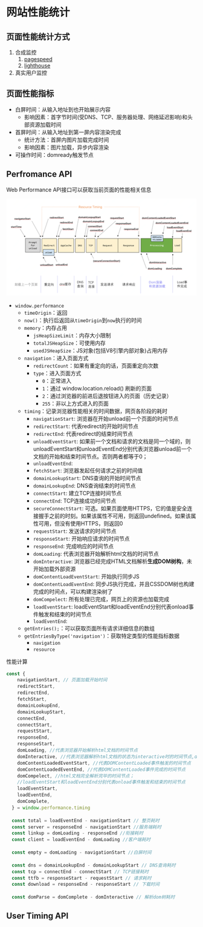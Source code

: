 # 网站性能统计

## 页面性能统计方式

1. 合成监控
   1. [pagespeed](https://developers.google.com/speed/pagespeed/insights/?hl=zh-cn)
   2. [lighthouse](https://developers.google.com/web/tools/lighthouse)
2. 真实用户监控

## 页面性能指标

+ 白屏时间：从输入地址到也开始展示内容
  + 影响因素：首字节时间(受DNS、TCP、服务器处理、网络延迟影响)和头部资源加载时间
+ 首屏时间：从输入地址到第一屏内容渲染完成
  + 统计方法：首屏内图片加载完成时间
  + 影响因素：图片加载，异步内容渲染
+ 可操作时间：domready触发节点

## Perfromance API

Web Performance API接口可以获取当前页面的性能相关信息

![timing](./timing.png)

+ `window.performance`
  + `timeOrigin`：返回
  + `now()`：执行后返回从`timeOrigin`到`now`执行的时间
  + `memory`：内存占用
    + `jsHeapSizeLimit`：内存大小限制
    + `totalJSHeapSize`：可使用内存
    + `usedJSHeapSize`：JS对象(包括V8引擎内部对象)占用内存
  + `navigation`：进入页面方式
    + `redirectCount`：如果有重定向的话，页面重定向次数
    + `type`：进入页面方式
      + `0`：正常进入
      + `1`：通过 window.location.reload() 刷新的页面
      + `2`：通过浏览器的前进后退按钮进入的页面（历史记录）
      + `255`：非以上方式进入的页面
  + `timing`：记录浏览器性能相关的时间数据，网页各阶段的耗时
    + `navigationStart`: 浏览器在开始unload前一个页面的时间节点
    + `redirectStart`: 代表redirect的开始时间节点
    + `redirectEnd`: 代表redirect的结束时间节点
    + `unloadEventStart`: 如果前一个文档和请求的文档是同一个域的，则unloadEventStart和unloadEventEnd分别代表浏览器unload前一个文档的开始和结束时间节点。否则两者都等于0；
    + `unloadEventEnd`:
    + `fetchStart`: 浏览器发起任何请求之前的时间值
    + `domainLookupStart`: DNS查询的开始时间节点
    + `domainLookupEnd`: DNS查询结束的时间节点
    + `connectStart`: 建立TCP连接时间节点
    + `connectEnd`: TCP连接成功时间节点
    + `secureConnectStart`: 可选。如果页面使用HTTPS，它的值是安全连接握手之前的时刻。如果该属性不可用，则返回undefined。如果该属性可用，但没有使用HTTPS，则返回0
    + `requestStart`: 发送请求的时间节点
    + `responseStart`: 开始响应请求的时间节点
    + `responseEnd`: 完成响应的时间节点
    + `domLoading`: 代表浏览器开始解析html文档的时间节点
    + `domInteractive`: 浏览器已经完成HTML文档解析**生成DOM树构**，未开始加载外部资源
    + `domContentLoadEventStart`: 开始执行同步JS
    + `domContentLoadEventEnd`: 同步JS执行完成，并且CSSDOM树也构建完成的时间点，可以构建渲染树了
    + `domCompelect`: 所有处理已完成，网页上的资源也加载完成
    + `loadEventStart`: loadEventStart和loadEventEnd分别代表onload事件触发和结束的时间节点
    + `loadEventEnd`:
  + `getEntries();`：可以获取页面所有请求详细信息的数组
  + `getEntriesByType('navigation')`：获取特定类型的性能指标数据
    + `navigation`
    + `resource`

性能计算

``` js
const {
    navigationStart, // 页面加载开始时间
    redirectStart,
    redirectEnd,
    fetchStart,
    domainLookupEnd,
    domainLookupStart,
    connectEnd,
    connectStart,
    requestStart,
    responseEnd,
    responseStart,
    domLoading, //代表浏览器开始解析html文档的时间节点
    domInteractive, //代表浏览器解析html文档的状态为interactive时的时间节点,dom解析完成，但是内嵌资源还未加载
    domContentLoadedEventStart, //代表DOMContentLoaded事件触发的时间节点
    domContentLoadedEventEnd, //代表DOMContentLoaded事件完成的时间节点
    domCompelect, //html文档完全解析完毕的时间节点；
    //loadEventStart和loadEventEnd分别代表onload事件触发和结束的时间节点
    loadEventStart,
    loadEventEnd,
    domComplete,
  } = window.performance.timing

  const total = loadEventEnd - navigationStart // 整页耗时
  const server = responseEnd - navigationStart //服务端耗时
  const linkup = domLoading - responseEnd //衔接耗时
  const client = loadEventEnd - domLoading //客户端耗时

  const empty = domLoading - navigationStart //白屏时间

  const dns = domainLookupEnd - domainLookupStart // DNS查询耗时
  const tcp = connectEnd - connectStart // TCP链接耗时
  const ttfb = responseStart - requestStart // 请求耗时
  const download = responseEnd - responseStart // 下载时间

  const domParse = domComplete - domInteractive // 解析dom树耗时
```

## User Timing API
